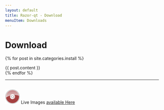 ```yaml
---
layout: default
title: Razor-qt - Download
menuItem: Downloads
---
```

Download
========
{% for post in site.categories.install %}<div class=installInfo>{{ post.content }}</div>{% endfor %}

<hr>
<br>
<div class=installInfo>
<img src='/imgs/distros/live.png'> 
Live Images <a href="/live/">available Here</a><br>
</div>
